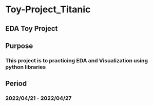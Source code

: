 # Toy-Project_Titanic
## EDA Toy Project
## Purpose
### This project is to practicing EDA and Visualization using python libraries
## Period 
### 2022/04/21 - 2022/04/27
